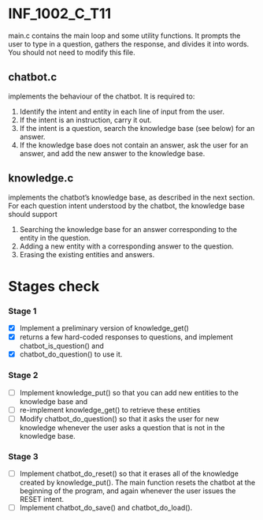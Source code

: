 # INF_1002_C_T11

main.c contains the main loop and some utility functions. It prompts the user to type in a
question, gathers the response, and divides it into words. You should not need to modify this
file.

## chatbot.c 
implements the behaviour of the chatbot. It is required to:
1. Identify the intent and entity in each line of input from the user.
2. If the intent is an instruction, carry it out.
3. If the intent is a question, search the knowledge base (see below) for an answer.
4. If the knowledge base does not contain an answer, ask the user for an answer, and add
the new answer to the knowledge base.

## knowledge.c 
implements the chatbot’s knowledge base, as described in the next section. For
each question intent understood by the chatbot, the knowledge base should support
1. Searching the knowledge base for an answer corresponding to the entity in the question.
2. Adding a new entity with a corresponding answer to the question.
3. Erasing the existing entities and answers.

# Stages check

### Stage 1
- [x] Implement a preliminary version of knowledge_get() 
- [x] returns a few hard-coded responses to questions, and implement chatbot_is_question() and
- [x] chatbot_do_question() to use it.

### Stage 2
- [ ] Implement knowledge_put() so that you can add new entities to the knowledge base and
- [ ] re-implement knowledge_get() to retrieve these entities
- [ ] Modify chatbot_do_question() so that it asks the user for new knowledge whenever the user asks a question that is not in the knowledge base.
### Stage 3
- [ ] Implement chatbot_do_reset() so that it erases all of the knowledge created by knowledge_put(). The main function resets the chatbot at the beginning of the program,
and again whenever the user issues the RESET intent.
- [ ] Implement chatbot_do_save() and chatbot_do_load().

